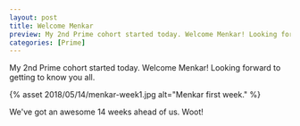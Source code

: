 ```yaml
---
layout: post
title: Welcome Menkar 
preview: My 2nd Prime cohort started today. Welcome Menkar! Looking forward to getting to know you all.
categories: [Prime]
---
```


My 2nd Prime cohort started today. Welcome Menkar! Looking forward to getting to know you all.

{% asset 2018/05/14/menkar-week1.jpg alt="Menkar first week." %}

We've got an awesome 14 weeks ahead of us. Woot!